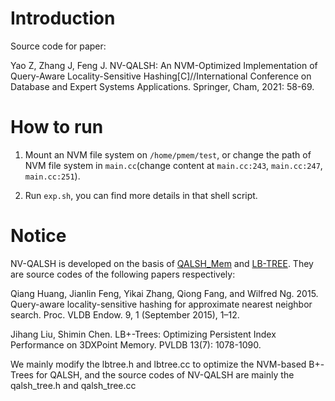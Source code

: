 # Introduction
Source code for paper:

Yao Z, Zhang J, Feng J. NV-QALSH: An NVM-Optimized Implementation of Query-Aware Locality-Sensitive Hashing[C]//International Conference on Database and Expert Systems Applications. Springer, Cham, 2021: 58-69.

# How to run
1. Mount an NVM file system on `/home/pmem/test`, or change the path of NVM file system in `main.cc`(change content at `main.cc:243`, `main.cc:247`, `main.cc:251`).

2. Run `exp.sh`, you can find more details in that shell script.

# Notice
NV-QALSH is developed on the basis of [QALSH_Mem](https://github.com/HuangQiang/QALSH_Mem) and [LB-TREE](https://github.com/schencoding/lbtree). They are source codes of the following papers respectively:

Qiang Huang, Jianlin Feng, Yikai Zhang, Qiong Fang, and Wilfred Ng. 2015. Query-aware locality-sensitive hashing for approximate nearest neighbor search. Proc. VLDB Endow. 9, 1 (September 2015), 1–12.

Jihang Liu, Shimin Chen. LB+-Trees: Optimizing Persistent Index Performance on 3DXPoint Memory. PVLDB 13(7): 1078-1090.

We mainly modify the lbtree.h and lbtree.cc to optimize the NVM-based B+-Trees for QALSH, and the source codes of NV-QALSH are mainly the qalsh_tree.h and qalsh_tree.cc